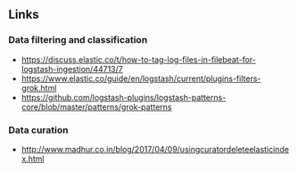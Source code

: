 
## Links


### Data filtering and classification

- https://discuss.elastic.co/t/how-to-tag-log-files-in-filebeat-for-logstash-ingestion/44713/7
- https://www.elastic.co/guide/en/logstash/current/plugins-filters-grok.html
- https://github.com/logstash-plugins/logstash-patterns-core/blob/master/patterns/grok-patterns

### Data curation

- http://www.madhur.co.in/blog/2017/04/09/usingcuratordeleteelasticindex.html
